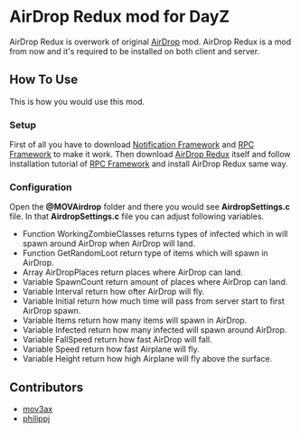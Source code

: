 # AirDrop Redux mod for DayZ

AirDrop Redux is overwork of original [AirDrop](https://github.com/mov3ax/airdrop) mod. AirDrop Redux is a mod from now and it's required to be installed on both client and server.

## How To Use

This is how you would use this mod. 

### Setup

First of all you have to download [Notification Framework](https://github.com/mov3ax/DayZ-NotificationFramework/releases) and [RPC Framework](https://github.com/Jacob-Mango/DayZ-RPCFramework/releases) to make it work. Then download [AirDrop Redux](https://github.com/mov3ax/DayZ-AirdropRedux/releases) itself and follow installation tutorial of [RPC Framework](https://github.com/Jacob-Mango/DayZ-RPCFramework) and install AirDrop Redux same way.

### Configuration

Open the **@MOVAirdrop** folder and there you would see **AirdropSettings.c** file. In that **AirdropSettings.c** file you can adjust following variables.

* Function WorkingZombieClasses returns types of infected which in will spawn around AirDrop when AirDrop will land. 
* Function GetRandomLoot return type of items which will spawn in AirDrop.
* Array AirDropPlaces return places where AirDrop can land.
* Variable SpawnCount return amount of places where AirDrop can land.
* Variable Interval return how ofter AirDrop will fly.
* Variable Initial return how much time will pass from server start to first AirDrop spawn.
* Variable Items return how many items will spawn in AirDrop.
* Variable Infected return how many infected will spawn around AirDrop.
* Variable FallSpeed return how fast AirDrop will fall.
* Variable Speed return how fast Airplane will fly.
* Variable Height return how high Airplane will fly above the surface.

## Contributors

* [mov3ax](https://github.com/mov3ax)
* [philippj](https://github.com/philippj)





